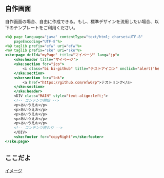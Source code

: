 ## 自作画面

自作画面の場合、自由に作成できる。もし、標準デザインを流用したい場合、以下のテンプレートをご利用ください。

```jsp
<%@ page language="java" contentType="text/html; charset=UTF-8"
	pageEncoding="UTF-8"%>
<%@ taglib prefix="efw" uri="efw"%>
<%@ taglib prefix="ske" uri="ske"%>
<ske:page defId="myPage" title="マイページ" lang="jp">
	<ske:header title="マイページ">
	<ske:section for="ico">
		<i class="bi bi-github" title="テストアイコン" onclick="alert('hello world!')"></i>
	</ske:section>
	<ske:section for="lnk">
		<a href="https://github.com/efwGrp">テストリンク</a>
	</ske:section>
	</ske:header>
	<DIV class="MAIN" style="text-align:left;">
	<!-- コンテンツ開始 -->
	<p>あいうえお</p>
	<p>あいうえお</p>
	<p>あいうえお</p>
	<p>あいうえお</p>
	<p>あいうえお</p>
	<!-- コンテンツ終わり -->
	</DIV>
	<ske:footer for="copyRight"></ske:footer>
</ske:page>

```

## ここだよ

[イメージ](https://efwgrp.github.io/ske_image/img/myPage.png)